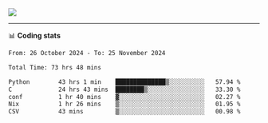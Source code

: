 <picture>
  <source
  srcset="https://github-readme-stats.vercel.app/api?username=sant0s12&show_icons=true&theme=dark"
  media="(prefers-color-scheme: dark)"
  />
  <source
  srcset="https://github-readme-stats.vercel.app/api?username=sant0s12&show_icons=true"
  media="(prefers-color-scheme: light)"
  />
  <img src="https://github-readme-stats.vercel.app/api?username=sant0s12&show_icons=true" />
</picture>

---

📊 **Coding stats**

<!--START_SECTION:waka-->

```txt
From: 26 October 2024 - To: 25 November 2024

Total Time: 73 hrs 48 mins

Python        43 hrs 1 min    ██████████████▒░░░░░░░░░░   57.94 %
C             24 hrs 43 mins  ████████▒░░░░░░░░░░░░░░░░   33.30 %
conf          1 hr 40 mins    ▓░░░░░░░░░░░░░░░░░░░░░░░░   02.27 %
Nix           1 hr 26 mins    ▒░░░░░░░░░░░░░░░░░░░░░░░░   01.95 %
CSV           43 mins         ▒░░░░░░░░░░░░░░░░░░░░░░░░   00.98 %
```

<!--END_SECTION:waka-->
